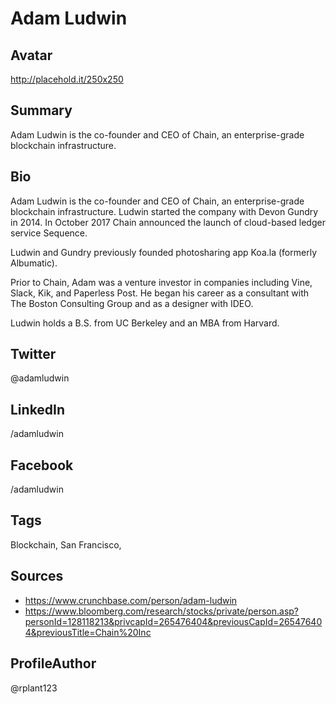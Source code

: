 # Adam Ludwin

## Avatar
http://placehold.it/250x250

## Summary
Adam Ludwin is the co-founder and CEO of Chain, an enterprise-grade blockchain infrastructure.

## Bio
Adam Ludwin is the co-founder and CEO of Chain, an enterprise-grade blockchain infrastructure. Ludwin started the company with Devon Gundry in 2014. In October 2017 Chain announced the launch of cloud-based ledger service Sequence.

Ludwin and Gundry previously founded photosharing app Koa.la (formerly Albumatic).

Prior to Chain, Adam was a venture investor in companies including Vine, Slack, Kik, and Paperless Post. He began his career as a consultant with The Boston Consulting Group and as a designer with IDEO. 

Ludwin holds a B.S. from UC Berkeley and an MBA from Harvard.

## Twitter
@adamludwin

## LinkedIn
/adamludwin

## Facebook
/adamludwin

## Tags
Blockchain, San Francisco, 

## Sources
- https://www.crunchbase.com/person/adam-ludwin
- https://www.bloomberg.com/research/stocks/private/person.asp?personId=128118213&privcapId=265476404&previousCapId=265476404&previousTitle=Chain%20Inc

## ProfileAuthor
@rplant123
